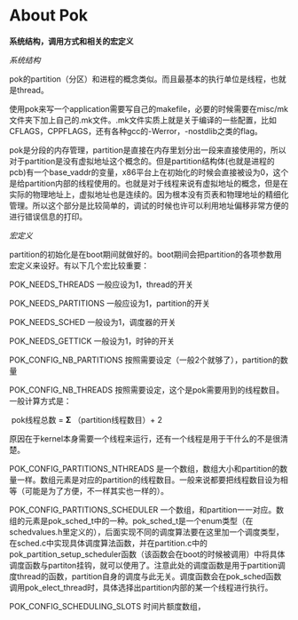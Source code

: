 # About Pok

**系统结构，调用方式和相关的宏定义**

*系统结构*

pok的partition（分区）和进程的概念类似。而且最基本的执行单位是线程，也就是thread。

使用pok来写一个application需要写自己的makefile，必要的时候需要在misc/mk文件夹下加上自己的.mk文件。.mk文件实质上就是关于编译的一些配置，比如CFLAGS，CPPFLAGS，还有各种gcc的-Werror，-nostdlib之类的flag。

pok是分段的内存管理，partition是直接在内存里划分出一段来直接使用的，所以对于partition是没有虚拟地址这个概念的。但是partition结构体(也就是进程的pcb)有一个base_vaddr的变量，x86平台上在初始化的时候会直接被设为0，这个是给partition内部的线程使用的。也就是对于线程来说有虚拟地址的概念，但是在实际的物理地址上，虚拟地址也是连续的。因为根本没有页表和物理地址的精细化管理。所以这个部分是比较简单的，调试的时候也许可以利用地址偏移非常方便的进行错误信息的打印。

*宏定义*

partition的初始化是在boot期间就做好的。boot期间会把partition的各项参数用宏定义来设好。有以下几个宏比较重要：

POK_NEEDS_THREADS	一般应设为1，thread的开关

POK_NEEDS_PARTITIONS	一般应设为1，partition的开关

POK_NEEDS_SCHED	一般设为1，调度器的开关

POK_NEEDS_GETTICK	一般设为1，时钟的开关

POK_CONFIG_NB_PARTITIONS	按照需要设定（一般2个就够了），partition的数量

POK_CONFIG_NB_THREADS	按照需要设定，这个是pok需要用到的线程数目。一般计算方式是：

​																				pok线程总数 = **Σ** （partition线程数目）+ 2

​													原因在于kernel本身需要一个线程来运行，还有一个线程是用于干什么的不是很清楚。

POK_CONFIG_PARTITIONS_NTHREADS	是一个数组，数组大小和partition的数量一样。数组元素是对应的partition的线程数目。一般来说都要把线程数目设为相等（可能是为了方便，不一样其实也一样的）。

POK_CONFIG_PARTITIONS_SCHEDULER	一个数组，和partition一一对应。数组的元素是pok_sched_t中的一种。pok_sched_t是一个enum类型（在schedvalues.h里定义的），后面实现不同的调度算法要在这里加一个调度类型，在sched.c中实现具体调度算法函数，并在partition.c中的pok_partition_setup_scheduler函数（该函数会在boot的时候被调用）中将具体调度函数与partiton挂钩，就可以使用了。注意此处的调度函数是用于partition调度thread的函数，partition自身的调度与此无关。调度函数会在pok_sched函数调用pok_elect_thread时，具体选择出partition内部的某一个线程进行执行。

POK_CONFIG_SCHEDULING_SLOTS	时间片额度数组，


